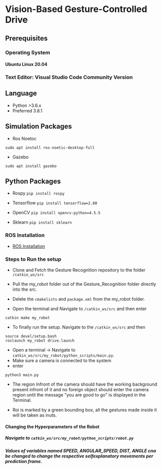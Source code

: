 
# Vision-Based Gesture-Controlled Drive

## Prerequisites

### Operating System

#### Ubuntu Linux 20.04

### Text Editor: Visual Studio Code Community Version

## Language

* Python >3.6.x
* Preferred 3.8.1

## Simulation Packages

* Ros Noetoc

<code>sudo apt install ros-noetic-desktop-full</code>

* Gazebo

<code>sudo apt install gazebo</code>

## Python Packages

* Rospy
<code>pip install rospy</code>

* Tensorflow
<code>pip install tensorflow=2.80</code>

* OpenCV
<code>pip install opencv-python=4.5.5</code>

* Sklearn
<code>pip install sklearn</code>

### ROS Installation

* <a href="http://wiki.ros.org/noetic/Installation/Ubuntu">ROS Installation</a>

### Steps to Run the setup

* Clone and Fetch the Gesture Recognition repository to the folder <code>/catkin_ws/src</code>

* Pull the my_robot folder out of the Gesture_Recognition folder directly into the src.

* Delete the <code>cmakelists</code> and <code>package.xml</code> from the my_robot folder.
* Open the terminal and Navigate to <code>/catkin_ws/src</code> and then enter
```
catkin make my_robot
```
* To finally run the setup. Navigate to the <code>/catkin_ws/src</code> and then
```
source devel/setup.bash
roslaunch my_robot drive.launch
```

* Open a terminal -> Navigate to <code>catkin_ws/src/my_robot/python_scripts/main.py</code>.
* Make sure a camera is connected to the system
* enter 
```
python3 main.py
```
* The region Infront of the camera should have the working background present infront of it and no foreign object should enter the camera region until the message "you are good to go" is displayed in the Terminal.

* Roi is marked by a green bounding box, all the gestures made inside it will be taken as inuts.

#### Changing the Hyperparameters of the Robot

##### Navigate to ```catkin_ws/src/my_robot/python_scripts/robot.py```

##### Values of variables named SPEED, ANGULAR_SPEED, DIST, ANGLE cna be changed to change the respective selfexplanatory movements per prediction frame.